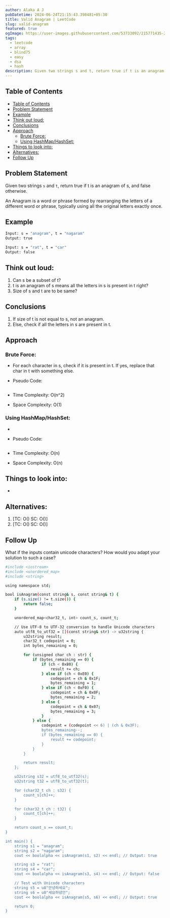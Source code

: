 ```yaml
---
author: Alaka A J
pubDatetime: 2024-06-24T21:15:43.398481+05:30
title: Valid Anagram | LeetCode
slug: valid-anagram
featured: true
ogImage: https://user-images.githubusercontent.com/53733092/215771435-25408246-2309-4f8b-a781-1f3d93bdf0ec.png
tags:
  - leetcode
  - array
  - blind75
  - easy
  - dsa
  - hash
description: Given two strings s and t, return true if t is an anagram of s, and false otherwise.
---
```


## Table of Contents

- [Table of Contents](#table-of-contents)
- [Problem Statement](#problem-statement)
- [Example](#example)
- [Think out loud:](#think-out-loud)
- [Conclusions](#conclusions)
- [Approach](#approach)
  - [Brute Force:](#brute-force)
  - [Using HashMap/HashSet:](#using-hashmaphashset)
- [Things to look into:](#things-to-look-into)
- [Alternatives:](#alternatives)
- [Follow Up](#follow-up)

## Problem Statement

Given two strings `s` and `t`, return true if t is an anagram of s, and false otherwise.

An Anagram is a word or phrase formed by rearranging the letters of a different word or phrase, typically using all the original letters exactly once.

## Example

```bash
Input: s = "anagram", t = "nagaram"
Output: true

Input: s = "rat", t = "car"
Output: false
```

## Think out loud:

1. Can s be a subset of t?
2. t is an anagram of s means all the letters in s is present in t right?
3. Size of s and t are to be same?

## Conclusions

1. If size of t is not equal to s, not an anagram.
2. Else, check if all the letters in s are present in t.

## Approach

### Brute Force:

- For each character in s, check if it is present in t. If yes, replace that char in t with something else.
- Pseudo Code:

  ```

  ```

- Time Complexity: O(n^2)
- Space Complexity: O(1)

### Using HashMap/HashSet:

-
- Pseudo Code:

  ```

  ```

- Time Complexity: O(n)
- Space Complexity: O(n)

## Things to look into:

-

## Alternatives:

1.  [TC: O() SC: O()]
2.  [TC: O() SC: O()]

## Follow Up

What if the inputs contain unicode characters? How would you adapt your solution to such a case?

```bash
#include <iostream>
#include <unordered_map>
#include <string>

using namespace std;

bool isAnagram(const string& s, const string& t) {
    if (s.size() != t.size()) {
        return false;
    }

    unordered_map<char32_t, int> count_s, count_t;

    // Use UTF-8 to UTF-32 conversion to handle Unicode characters
    auto utf8_to_utf32 = [](const string& str) -> u32string {
        u32string result;
        char32_t codepoint = 0;
        int bytes_remaining = 0;

        for (unsigned char ch : str) {
            if (bytes_remaining == 0) {
                if (ch < 0x80) {
                    result += ch;
                } else if (ch < 0xE0) {
                    codepoint = ch & 0x1F;
                    bytes_remaining = 1;
                } else if (ch < 0xF0) {
                    codepoint = ch & 0x0F;
                    bytes_remaining = 2;
                } else {
                    codepoint = ch & 0x07;
                    bytes_remaining = 3;
                }
            } else {
                codepoint = (codepoint << 6) | (ch & 0x3F);
                bytes_remaining--;
                if (bytes_remaining == 0) {
                    result += codepoint;
                }
            }
        }

        return result;
    };

    u32string s32 = utf8_to_utf32(s);
    u32string t32 = utf8_to_utf32(t);

    for (char32_t ch : s32) {
        count_s[ch]++;
    }

    for (char32_t ch : t32) {
        count_t[ch]++;
    }

    return count_s == count_t;
}

int main() {
    string s1 = "anagram";
    string s2 = "nagaram";
    cout << boolalpha << isAnagram(s1, s2) << endl; // Output: true

    string s3 = "rat";
    string s4 = "car";
    cout << boolalpha << isAnagram(s3, s4) << endl; // Output: false

    // Test with Unicode characters
    string s5 = u8"안녕하세요";
    string s6 = u8"세요하녕안";
    cout << boolalpha << isAnagram(s5, s6) << endl; // Output: true

    return 0;
}
```
